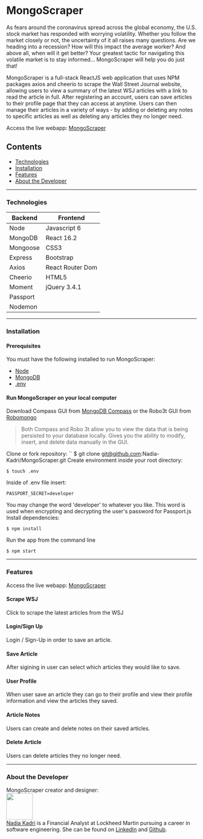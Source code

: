 # MongoScraper

As fears around the coronavirus spread across the global economy, the U.S. stock market has responded with worrying volatility. Whether you follow the market closely or not, the uncertainty of it all raises many questions. Are we heading into a recession? How will this impact the average worker? And above all, when will it get better? Your greatest tactic for navigating this volatile market is to stay informed... MongoScraper will help you do just that!

MongoScraper is a full-stack ReactJS web application that uses NPM packages axios and cheerio to scrape the Wall Street Journal website, allowing users to view a summary of the latest WSJ articles with a link to read the article in full. After registering an account, users can save articles to their profile page that they can access at anytime. Users can then manage their articles in a variety of ways - by adding or deleting any notes to specific articles as well as deleting any articles they no longer need. 

Access the live webapp: [MongoScraper]()

<!-- ![Homepage](https://media.giphy.com/media/Sw00jEgoSKOuwcRjrb/giphy.gif "Homepage") -->
## Contents
- [Technologies](#technologies)
- [Installation](#installation)
- [Features](#features)
- [About the Developer](#aboutthedeveloper)

---

### Technologies
| Backend | Frontend |
| -------- | ------------------ |
| Node | Javascript 6 |
| MongoDB | React 16.2 |
| Mongoose | CSS3 |
| Express | Bootstrap |
| Axios | React Router Dom|
| Cheerio | HTML5 |
| Moment | jQuery 3.4.1 |
| Passport | 
| Nodemon | 

---

### Installation
#### Prerequisites
You must have the following installed to run MongoScraper:
- [Node](https://nodejs.org/en/)
- [MongoDB](https://www.mongodb.com/)
- [.env](https://www.npmjs.com/package/dotenv)
#### Run MongoScraper on your local computer
Download Compass GUI from [MongoDB Compass](https://www.mongodb.com/products/compass) or the Robo3t GUI from [Robomongo](https://robomongo.org/)
> Both Compass and Robo 3t allow you to view the data that is being persisted to your database locally. Gives you the ability to modify, insert, and delete data manually in the GUI.

Clone or fork repository:
``
$ git clone git@github.com:Nadia-Kadri/MongoScraper.git
Create environment inside your root directory:
```
$ touch .env
```
Inside of .env file insert:
```
PASSPORT_SECRET=developer
```
You may change the word 'developer' to whatever you like. This word is used when encrypting and decrypting the user's password for Passport.js
Install dependencies:
```
$ npm install
```
Run the app from the command line
```
$ npm start
```

---

### Features
Access the live webapp: [MongoScraper]()
#### Scrape WSJ
Click to scrape the latest articles from the WSJ
#### Login/Sign Up
Login / Sign-Up in order to save an article.
<!-- ![Login/SignUp](https://media.giphy.com/media/LpiJu4eJ58FU3nhs9w/giphy.gif "Login / Sign Up") -->
#### Save Article
After sigining in user can select which articles they would like to save.
<!-- ![Schedule Class](https://media.giphy.com/media/TEu9ggTRGAvW9t01LP/giphy.gif "Schedule Class") -->
#### User Profile
When user save an article they can go to their profile and view their profile information and view the articles they saved.
<!-- ![User Profile](https://media.giphy.com/media/YnNdsXf5rwqWbpM7aV/giphy.gif "User Profile") -->
#### Article Notes
Users can create and delete notes on their saved articles.
#### Delete Article
Users can delete articles they no longer need.

---

### <a name="aboutthedeveloper"></a> About the Developer
MongoScraper creator and designer:<br>
[<img src="https://media-exp1.licdn.com/dms/image/C4D03AQH9bImUzEztVQ/profile-displayphoto-shrink_200_200/0?e=1590624000&v=beta&t=8Q89ixVklNYqqmnkjXeBlcBBSphqYJct9FD0dVa22Jw" height="70px" width="70px">](https://github.com/Nadia-Kadri)<br>
[Nadia Kadri](https://github.com/Nadia-Kadri) is a Financial Analyst at Lockheed Martin pursuing a career in software engineering. She can be found on [LinkedIn](https://www.linkedin.com/in/nadia-kadri-334415b3/) and [Github](https://github.com/Nadia-Kadri).<br>